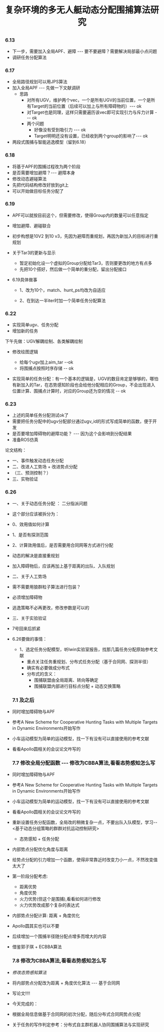 <h1 align="center">复杂环境的多无人艇动态分配围捕算法研究</h1>
<h2 align="center">



### 6.13


- 下一步，需要加入全局APF、避障 --- 要不要避障？需要解决局部最小点问题
- 调研任务分配算法



### 6.17

- 全局路径规划可以用JPS算法
- 加入全局APF --- 先做一下文献调研
  - 思路
    - 对所有UGV，维护两个vec，一个是所有UGV的当前位置，一个是所有Target的当前位置（后续可以加上与所有障碍物的）--- ok
    - 对Target也是同理，这样只需要遍历该vec即可实现引力与斥力计算 --- ok
    - 两个问题
      - 好像没有受到吸引力 --- ok
      - Target明明还没有设置，已经收到两个group的影响了--- ok
- 两段式围捕与智能逃逸模型（留到6.18）

### 

### 6.18

- 将基于APF的围捕过程改为两个阶段
- 是否需要增加避障？--- 避障本身
- 修改动态避碰算法
- 先把代码结构修改好放到git上
- 可以开始做目标任务分配了



### 6.19

- APF可以就按目前这个，但需要修改，使得Group内的数量可以任意指定
- 增加避障、避碰联合
- 初步构想是10V2 到10 v3，先因为避障而重规划，再因为新加入的目标进行重规划
- 关于Tar3的更新与显示
  - 暂定初始化设一个虚拟的Group分配给Tar3，否则要更改的地方有点多
  - 先把10个搭好，然后做一个简单的重分配，留出分配接口

- 6.19具体做事
  - 1、改为10个，match、hunt_ps均改为自适应

  - 2、在到达一半iter时加一个简单任务分配算法


### 6.22
- 实现简单ugv、任务分配
- 增加新的任务

下午先做：UGV解耦绘制、各类解耦绘制
- 修改绘图逻辑
  - 给每个ugv加上aim_tar --ok 
  - 将围捕点按照时序存储 -- ok 

- 实现简单的任务分配：有一个基本的逻辑是，UGV的数目肯定是够够的，哪怕有新加入的Tar，在态势感知阶段也会给他分配相应的Group，不会出现进入位置计算、围捕点计算时，对应的Group还为空的情况 -- ok

### 6.23
- 上述的简单任务分配测试ok了
- 需要把任务分配中的ugv分配部分通过ugv_id的形式写成简单的函数，便于开发
- 是否要增加障碍物的避障功能？ --- 因为这个会影响到分配结果
- 准备ROS仿真

论文结构：
- 一、事件触发动态任务分配
- 二、改进人工势场 + 改进势点分配
- （三、预测控制？）
- 三、实物验证


### 6.26

- 一、关于动态任务分配 ： 二分指派问题
 - 这个部分应该被拆分为：
  - 0、效用值如何计算
  - 1、是否有探测范围
  - 2、计算效用值后，是否需要用合同网等方式进行分配

 - 动态的解决是直接重规划
 - 加入障碍物后，应该再加上基于距离的出队、入队规划

- 二、关于人工势场
 - 需不需要用狼群粒子算法进行包装？
 - 必须增加障碍物
 - 逃逸策略不必再更改，修改参数是可以的

- 三、关于实验验证
 - 7号回来后抓紧

- 6.26要做的事情：

  - 1、选定任务分配模型，听Iwin实验室报告，找那几篇任务分配原始参考文献  
    - 重点关注任务重规划、分布式任务分配（基于合同网、探测半径）
    - 确实有必要做成分布式
    - 分布式的含义：
      - 围捕联盟由全局距离、转向等确定
      - 围捕联盟内部进行目标点分配 + 动态交换策略


  ### 7.1 及之后

- 同时增加障碍物与APF
- 参考A New Scheme for Cooperative Hunting Tasks with Multiple Targets in Dynamic Environments开始写作
- 小车运动模型为简单的运动模型，找一下有没有可以直接使用的参考文献
- 看看Apollo圆相关的会议论文咋写的




  ### 7.7 修改全局分配函数 --- 修改为CBBA算法,看看态势感知怎么写

- 同时增加障碍物与APF
- 参考A New Scheme for Cooperative Hunting Tasks with Multiple Targets in Dynamic Environments开始写作
- 小车运动模型为简单的运动模型，找一下有没有可以直接使用的参考文献
- 看看Apollo圆相关的会议论文咋写的

- 重新设置任务分配函数，全局改的稍微复杂一点，不要出队入队模型，学习-- <基于动态分组策略的群群对抗运动控制研究>
  - 态势感知 + 任务分配
- 内部势点分配优化角度与距离
- 给势点分配的引力增加一个函数，使得非常靠近时改变力小一点，不然改变值太大了

- 第一阶段分配考虑:
  - 距离优势
  - 角度优势
  - 火力优势(但这个是围捕),看看如何进行修改
   - 火力优势改成那个复杂的表达式


- 内部势点分配计算: 距离 + 角度优化

- Apollo圆其实也可以不要

- 后续增加一个围捕半径随分配点增多而增大的内容

- 借鉴郭子琪 + ECBBA算法

  ### 7.8 修改为CBBA算法,看看态势感知怎么写

- *修改态势感知算法*
- 将内部势点分配改为距离 + 角度优化算法  --- 基于合同网
- 写论文!!!!

- 今天完成的：
 - 根据全局信息做基于合同网的初次分配，随后分布式合同网势点分配
 - 关于任务的写作判定参考：分布式自主群机器人协同围捕算法与实现研究

 
